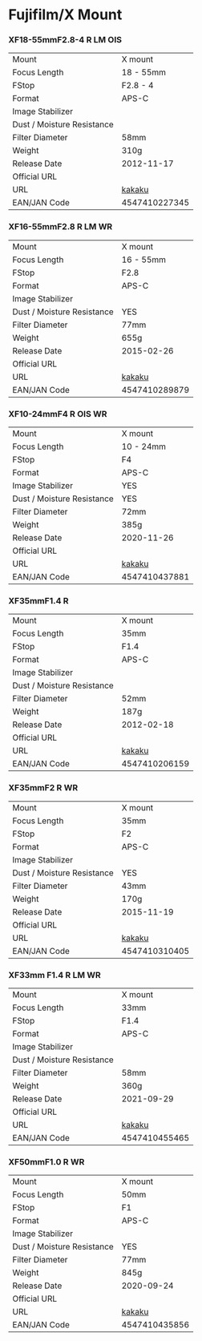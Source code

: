 # Fujifilm/X Mount

### XF18-55mmF2.8-4 R LM OIS
|  | |
| -- | -- |
| Mount  | X mount |
| Focus Length | 18 - 55mm |
| FStop | F2.8 - 4 |
| Format  | APS-C |
| Image Stabilizer  |   |
| Dust / Moisture Resistance |   |
| Filter Diameter | 58mm |
| Weight | 310g |
| Release Date | 2012-11-17 |
| Official URL |  |
| URL | [kakaku](https://kakaku.com/item/K0000418422/) |
| EAN/JAN Code | 4547410227345 |

### XF16-55mmF2.8 R LM WR
|  | |
| -- | -- |
| Mount  | X mount |
| Focus Length | 16 - 55mm |
| FStop | F2.8 |
| Format  | APS-C |
| Image Stabilizer  |   |
| Dust / Moisture Resistance | YES  |
| Filter Diameter | 77mm |
| Weight | 655g |
| Release Date | 2015-02-26 |
| Official URL |  |
| URL | [kakaku](https://kakaku.com/item/K0000740692/) |
| EAN/JAN Code | 4547410289879 |

### XF10-24mmF4 R OIS WR
|  | |
| -- | -- |
| Mount  | X mount |
| Focus Length | 10 - 24mm |
| FStop | F4 |
| Format  | APS-C |
| Image Stabilizer  | YES  |
| Dust / Moisture Resistance | YES  |
| Filter Diameter | 72mm |
| Weight | 385g |
| Release Date | 2020-11-26 |
| Official URL |  |
| URL | [kakaku](https://kakaku.com/item/K0001302657/) |
| EAN/JAN Code | 4547410437881 |

### XF35mmF1.4 R
|  | |
| -- | -- |
| Mount  | X mount |
| Focus Length | 35mm |
| FStop | F1.4 |
| Format  | APS-C |
| Image Stabilizer  |   |
| Dust / Moisture Resistance |   |
| Filter Diameter | 52mm |
| Weight | 187g |
| Release Date | 2012-02-18 |
| Official URL |  |
| URL | [kakaku](https://kakaku.com/item/K0000336433/) |
| EAN/JAN Code | 4547410206159 |

###  XF35mmF2 R WR
|  | |
| -- | -- |
| Mount  | X mount |
| Focus Length | 35mm |
| FStop | F2 |
| Format  | APS-C |
| Image Stabilizer  |   |
| Dust / Moisture Resistance | YES  |
| Filter Diameter | 43mm |
| Weight | 170g |
| Release Date | 2015-11-19 |
| Official URL |  |
| URL | [kakaku](https://kakaku.com/item/K0001379950/) |
| EAN/JAN Code | 4547410310405 |

### XF33mm F1.4 R LM WR
|  | |
| -- | -- |
| Mount  | X mount |
| Focus Length | 33mm |
| FStop | F1.4 |
| Format  | APS-C |
| Image Stabilizer  |   |
| Dust / Moisture Resistance |   |
| Filter Diameter | 58mm |
| Weight | 360g |
| Release Date | 2021-09-29 |
| Official URL |  |
| URL | [kakaku](https://kakaku.com/item/K0001379950/) |
| EAN/JAN Code | 4547410455465 |

### XF50mmF1.0 R WR
|  | |
| -- | -- |
| Mount  | X mount |
| Focus Length | 50mm |
| FStop | F1 |
| Format  | APS-C |
| Image Stabilizer  |   |
| Dust / Moisture Resistance | YES  |
| Filter Diameter | 77mm |
| Weight | 845g |
| Release Date | 2020-09-24 |
| Official URL |  |
| URL | [kakaku](https://kakaku.com/item/K0001286475/) |
| EAN/JAN Code | 4547410435856 |
